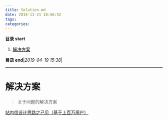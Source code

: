 ```yaml
---
title: Solution.md
date: 2018-11-21 10:56:52
tags: 
categories: 
---
```


**目录 start**
 
1. [解决方案](#解决方案)

**目录 end**|_2019-04-19 15:38_|
****************************************
# 解决方案
> 关于问题的解决方案

[站内信设计思路之己见（基于上百万用户）](http://www.cnblogs.com/x-xk/archive/2012/11/17/2770935.html)

